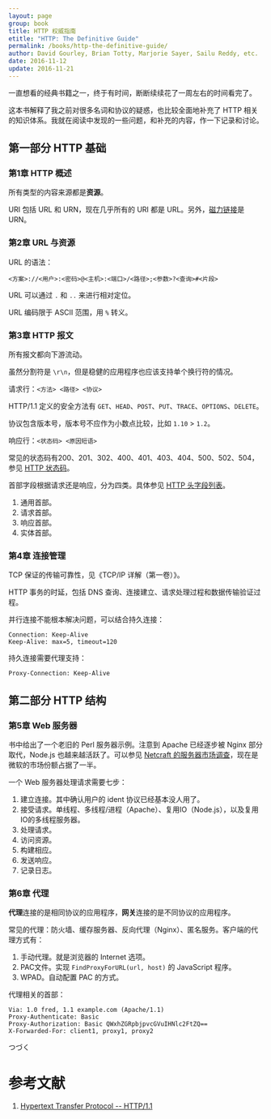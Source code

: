 ```yaml
---
layout: page
group: book
title: HTTP 权威指南
etitle: "HTTP: The Definitive Guide"
permalink: /books/http-the-definitive-guide/
author: David Gourley, Brian Totty, Marjorie Sayer, Sailu Reddy, etc.
date: 2016-11-12
update: 2016-11-21
---
```


一直想看的经典书籍之一，终于有时间，断断续续花了一周左右的时间看完了。

这本书解释了我之前对很多名词和协议的疑惑，也比较全面地补充了 HTTP 相关的知识体系。我就在阅读中发现的一些问题，和补充的内容，作一下记录和讨论。

## 第一部分 HTTP 基础

### 第1章 HTTP 概述

所有类型的内容来源都是**资源**。

URI 包括 URL 和 URN，现在几乎所有的 URI 都是 URL。另外，[磁力链接](https://zh.wikipedia.org/wiki/%E7%A3%81%E5%8A%9B%E9%93%BE%E6%8E%A5)是 URN。

### 第2章 URL 与资源

URL 的语法：

    <方案>://<用户>:<密码>@<主机>:<端口>/<路径>;<参数>?<查询>#<片段>

URL 可以通过 `.` 和 `..` 来进行相对定位。

URL 编码限于 ASCII 范围，用 `%` 转义。

### 第3章 HTTP 报文

所有报文都向下游流动。

虽然分割符是 `\r\n`，但是稳健的应用程序也应该支持单个换行符的情况。

请求行：`<方法> <路径> <协议>`

HTTP/1.1 定义的安全方法有 `GET`、`HEAD`、`POST`、`PUT`、`TRACE`、`OPTIONS`、`DELETE`。

协议包含版本号，版本号不应作为小数点比较，比如 `1.10` > `1.2`。

响应行：`<状态码> <原因短语>`

常见的状态码有200、201、302、400、401、403、404、500、502、504，参见 [HTTP 状态码](https://zh.wikipedia.org/wiki/HTTP%E7%8A%B6%E6%80%81%E7%A0%81)。

首部字段根据请求还是响应，分为四类。具体参见 [HTTP 头字段列表](https://zh.wikipedia.org/wiki/HTTP%E5%A4%B4%E5%AD%97%E6%AE%B5%E5%88%97%E8%A1%A8)。

1. 通用首部。
2. 请求首部。
3. 响应首部。
4. 实体首部。

### 第4章 连接管理

TCP 保证的传输可靠性，见《TCP/IP 详解（第一卷）》。

HTTP 事务的时延，包括 DNS 查询、连接建立、请求处理过程和数据传输验证过程。

并行连接不能根本解决问题，可以结合持久连接：

    Connection: Keep-Alive
    Keep-Alive: max=5, timeout=120

持久连接需要代理支持：

    Proxy-Connection: Keep-Alive

## 第二部分 HTTP 结构

### 第5章 Web 服务器

书中给出了一个老旧的 Perl 服务器示例。注意到 Apache 已经逐步被 Nginx 部分取代，Node.js 也越来越活跃了。可以参见 [Netcraft 的服务器市场调查](https://www.netcraft.com/survey)，现在是微软的市场份额占据了一半。

一个 Web 服务器处理请求需要七步：

1. 建立连接。其中确认用户的 ident 协议已经基本没人用了。
2. 接受请求。单线程、多线程/进程（Apache）、复用IO（Node.js），以及复用IO的多线程服务器。
3. 处理请求。
4. 访问资源。
5. 构建相应。
6. 发送响应。
7. 记录日志。

### 第6章 代理

**代理**连接的是相同协议的应用程序，**网关**连接的是不同协议的应用程序。

常见的代理：防火墙、缓存服务器、反向代理（Nginx）、匿名服务。客户端的代理方式有：

1. 手动代理。就是浏览器的 Internet 选项。
2. PAC文件。实现 `FindProxyForURL(url, host)` 的 JavaScript 程序。
3. WPAD。自动配置 PAC 的方式。

代理相关的首部：

    Via: 1.0 fred, 1.1 example.com (Apache/1.1)
    Proxy-Authenticate: Basic
    Proxy-Authorization: Basic QWxhZGRpbjpvcGVuIHNlc2FtZQ==
    X-Forwarded-For: client1, proxy1, proxy2

つづく

# 参考文献

1. [Hypertext Transfer Protocol -- HTTP/1.1](https://tools.ietf.org/html/rfc2616)
